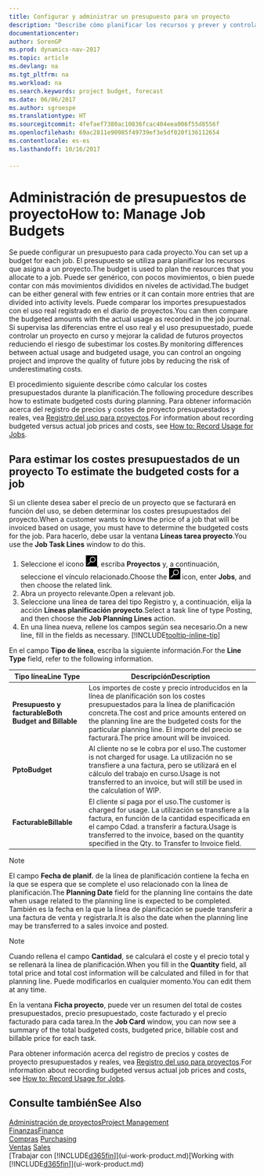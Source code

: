 ```yaml
---
title: Configurar y administrar un presupuesto para un proyecto
description: "Describe cómo planificar los recursos y prever y controlar los costes de un proyecto mediante la configuración de un presupuesto para cada proyecto."
documentationcenter: 
author: SorenGP
ms.prod: dynamics-nav-2017
ms.topic: article
ms.devlang: na
ms.tgt_pltfrm: na
ms.workload: na
ms.search.keywords: project budget, forecast
ms.date: 06/06/2017
ms.author: sgroespe
ms.translationtype: HT
ms.sourcegitcommit: 4fefaef7380ac10836fcac404eea006f55d8556f
ms.openlocfilehash: 69ac2811e90985f49739ef3e5df020f136112654
ms.contentlocale: es-es
ms.lasthandoff: 10/16/2017

---
```

# <a name="how-to-manage-job-budgets"></a><span data-ttu-id="01209-103">Administración de presupuestos de proyecto</span><span class="sxs-lookup"><span data-stu-id="01209-103">How to: Manage Job Budgets</span></span>
<span data-ttu-id="01209-104">Se puede configurar un presupuesto para cada proyecto.</span><span class="sxs-lookup"><span data-stu-id="01209-104">You can set up a budget for each job.</span></span> <span data-ttu-id="01209-105">El presupuesto se utiliza para planificar los recursos que asigna a un proyecto.</span><span class="sxs-lookup"><span data-stu-id="01209-105">The budget is used to plan the resources that you allocate to a job.</span></span> <span data-ttu-id="01209-106">Puede ser genérico, con pocos movimientos, o bien puede contar con más movimientos divididos en niveles de actividad.</span><span class="sxs-lookup"><span data-stu-id="01209-106">The budget can be either general with few entries or it can contain more entries that are divided into activity levels.</span></span> <span data-ttu-id="01209-107">Puede comparar los importes presupuestados con el uso real registrado en el diario de proyectos.</span><span class="sxs-lookup"><span data-stu-id="01209-107">You can then compare the budgeted amounts with the actual usage as recorded in the job journal.</span></span> <span data-ttu-id="01209-108">Si supervisa las diferencias entre el uso real y el uso presupuestado, puede controlar un proyecto en curso y mejorar la calidad de futuros proyectos reduciendo el riesgo de subestimar los costes.</span><span class="sxs-lookup"><span data-stu-id="01209-108">By monitoring differences between actual usage and budgeted usage, you can control an ongoing project and improve the quality of future jobs by reducing the risk of underestimating costs.</span></span>

<span data-ttu-id="01209-109">El procedimiento siguiente describe cómo calcular los costes presupuestados durante la planificación.</span><span class="sxs-lookup"><span data-stu-id="01209-109">The following procedure describes how to estimate budgeted costs during planning.</span></span> <span data-ttu-id="01209-110">Para obtener información acerca del registro de precios y costes de proyecto presupuestados y reales, vea [Registro del uso para proyectos](projects-how-record-job-usage.md).</span><span class="sxs-lookup"><span data-stu-id="01209-110">For information about recording budgeted versus actual job prices and costs, see [How to: Record Usage for Jobs](projects-how-record-job-usage.md).</span></span>  

## <span data-ttu-id="01209-111"><a name="JobBudgetCosts"></a> Para estimar los costes presupuestados de un proyecto</span><span class="sxs-lookup"><span data-stu-id="01209-111"><a name="JobBudgetCosts"></a> To estimate the budgeted costs for a job</span></span>
<span data-ttu-id="01209-112">Si un cliente desea saber el precio de un proyecto que se facturará en función del uso, se deben determinar los costes presupuestados del proyecto.</span><span class="sxs-lookup"><span data-stu-id="01209-112">When a customer wants to know the price of a job that will be invoiced based on usage, you must have to determine the budgeted costs for the job.</span></span> <span data-ttu-id="01209-113">Para hacerlo, debe usar la ventana **Líneas tarea proyecto**.</span><span class="sxs-lookup"><span data-stu-id="01209-113">You use the **Job Task Lines** window to do this.</span></span>

1. <span data-ttu-id="01209-114">Seleccione el icono ![Buscar página o informe](media/ui-search/search_small.png "icono Buscar página o informe"), escriba **Proyectos** y, a continuación, seleccione el vínculo relacionado.</span><span class="sxs-lookup"><span data-stu-id="01209-114">Choose the ![Search for Page or Report](media/ui-search/search_small.png "Search for Page or Report icon") icon, enter **Jobs**, and then choose the related link.</span></span>  
2. <span data-ttu-id="01209-115">Abra un proyecto relevante.</span><span class="sxs-lookup"><span data-stu-id="01209-115">Open a relevant job.</span></span>
3. <span data-ttu-id="01209-116">Seleccione una línea de tarea del tipo Registro y, a continuación, elija la acción **Líneas planificación proyecto**.</span><span class="sxs-lookup"><span data-stu-id="01209-116">Select a task line of type Posting, and then choose the **Job Planning Lines** action.</span></span>
4. <span data-ttu-id="01209-117">En una línea nueva, rellene los campos según sea necesario.</span><span class="sxs-lookup"><span data-stu-id="01209-117">On a new line, fill in the fields as necessary.</span></span> [!INCLUDE[tooltip-inline-tip](includes/tooltip-inline-tip_md.md)]   

<span data-ttu-id="01209-118">En el campo **Tipo de línea**, escriba la siguiente información.</span><span class="sxs-lookup"><span data-stu-id="01209-118">For the **Line Type** field, refer to the following information.</span></span>  

| <span data-ttu-id="01209-119">Tipo línea</span><span class="sxs-lookup"><span data-stu-id="01209-119">Line Type</span></span> | <span data-ttu-id="01209-120">Descripción</span><span class="sxs-lookup"><span data-stu-id="01209-120">Description</span></span> |
| --- | --- |
| <span data-ttu-id="01209-121">**Presupuesto y facturable**</span><span class="sxs-lookup"><span data-stu-id="01209-121">**Both Budget and Billable**</span></span> |<span data-ttu-id="01209-122">Los importes de coste y precio introducidos en la línea de planificación son los costes presupuestados para la línea de planificación concreta.</span><span class="sxs-lookup"><span data-stu-id="01209-122">The cost and price amounts entered on the planning line are the budgeted costs for the particular planning line.</span></span> <span data-ttu-id="01209-123">El importe del precio se facturará.</span><span class="sxs-lookup"><span data-stu-id="01209-123">The price amount will be invoiced.</span></span> |
| <span data-ttu-id="01209-124">**Ppto**</span><span class="sxs-lookup"><span data-stu-id="01209-124">**Budget**</span></span> |<span data-ttu-id="01209-125">Al cliente no se le cobra por el uso.</span><span class="sxs-lookup"><span data-stu-id="01209-125">The customer is not charged for usage.</span></span> <span data-ttu-id="01209-126">La utilización no se transfiere a una factura, pero se utilizará en el cálculo del trabajo en curso.</span><span class="sxs-lookup"><span data-stu-id="01209-126">Usage is not transferred to an invoice, but will still be used in the calculation of WIP.</span></span> |
| <span data-ttu-id="01209-127">**Facturable**</span><span class="sxs-lookup"><span data-stu-id="01209-127">**Billable**</span></span> |<span data-ttu-id="01209-128">El cliente sí paga por el uso.</span><span class="sxs-lookup"><span data-stu-id="01209-128">The customer is charged for usage.</span></span> <span data-ttu-id="01209-129">La utilización se transfiere a la factura, en función de la cantidad especificada en el campo Cdad. a transferir a factura.</span><span class="sxs-lookup"><span data-stu-id="01209-129">Usage is transferred to the invoice, based on the quantity specified in the Qty. to Transfer to Invoice field.</span></span> |

> [!NOTE]  
>   <span data-ttu-id="01209-130">El campo **Fecha de planif.** de la línea de planificación contiene la fecha en la que se espera que se complete el uso relacionado con la línea de planificación.</span><span class="sxs-lookup"><span data-stu-id="01209-130">The **Planning Date** field for the planning line contains the date when usage related to the planning line is expected to be completed.</span></span> <span data-ttu-id="01209-131">También es la fecha en la que la línea de planificación se puede transferir a una factura de venta y registrarla.</span><span class="sxs-lookup"><span data-stu-id="01209-131">It is also the date when the planning line may be transferred to a sales invoice and posted.</span></span>  

> [!NOTE]  
>   <span data-ttu-id="01209-132">Cuando rellena el campo **Cantidad**, se calculará el coste y el precio total y se rellenará la línea de planificación.</span><span class="sxs-lookup"><span data-stu-id="01209-132">When you fill in the **Quantity** field, all total price and total cost information will be calculated and filled in for that planning line.</span></span> <span data-ttu-id="01209-133">Puede modificarlos en cualquier momento.</span><span class="sxs-lookup"><span data-stu-id="01209-133">You can edit them at any time.</span></span>

<span data-ttu-id="01209-134">En la ventana **Ficha proyecto**, puede ver un resumen del total de costes presupuestados, precio presupuestado, coste facturado y el precio facturado para cada tarea.</span><span class="sxs-lookup"><span data-stu-id="01209-134">In the **Job Card** window, you can now see a summary of the total budgeted costs, budgeted price, billable cost and billable price for each task.</span></span>

<span data-ttu-id="01209-135">Para obtener información acerca del registro de precios y costes de proyecto presupuestados y reales, vea [Registro del uso para proyectos](projects-how-record-job-usage.md).</span><span class="sxs-lookup"><span data-stu-id="01209-135">For information about recording budgeted versus actual job prices and costs, see [How to: Record Usage for Jobs](projects-how-record-job-usage.md).</span></span>

## <a name="see-also"></a><span data-ttu-id="01209-136">Consulte también</span><span class="sxs-lookup"><span data-stu-id="01209-136">See Also</span></span>
[<span data-ttu-id="01209-137">Administración de proyectos</span><span class="sxs-lookup"><span data-stu-id="01209-137">Project Management</span></span>](projects-manage-projects.md)  
[<span data-ttu-id="01209-138">Finanzas</span><span class="sxs-lookup"><span data-stu-id="01209-138">Finance</span></span>](finance.md)  
<span data-ttu-id="01209-139">[Compras](purchasing-manage-purchasing.md)       </span><span class="sxs-lookup"><span data-stu-id="01209-139">[Purchasing](purchasing-manage-purchasing.md)       </span></span>  
<span data-ttu-id="01209-140">[Ventas](sales-manage-sales.md)    </span><span class="sxs-lookup"><span data-stu-id="01209-140">[Sales](sales-manage-sales.md)    </span></span>  
<span data-ttu-id="01209-141">[Trabajar con [!INCLUDE[d365fin](includes/d365fin_md.md)]](ui-work-product.md)</span><span class="sxs-lookup"><span data-stu-id="01209-141">[Working with [!INCLUDE[d365fin](includes/d365fin_md.md)]](ui-work-product.md)</span></span>  

